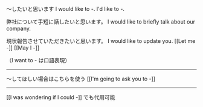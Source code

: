 ～したいと思います
I would like to -.
I'd like to -.

弊社について手短に話したいと思います。
I would like to briefly talk about our company.

現状報告させていただきたいと思います。
I would like to update you.
[[Let me -]]
[[May I -]]


（I want to - は口語表現）

---
～してほしい場合はこちらを使う
[[I'm going to ask you to -]]

---

[[I was wondering if I could -]] でも代用可能

